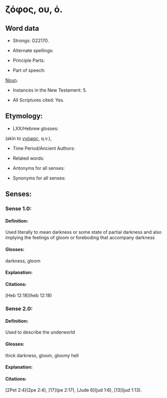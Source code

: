 # ζόφος, ου, ὁ.

<!-- Status: S3=Needs2ndReview -->
<!-- Lexica used for edits: BDAG, LN, BN, AS -->

## Word data

* Strongs: G22170.

* Alternate spellings:

* Principle Parts: 

* Part of speech: 

[Noun](http://ugg.readthedocs.io/en/latest/noun.html).

* Instances in the New Testament: 5.

* All Scriptures cited: Yes.

## Etymology: 

* LXX/Hebrew glosses: 

(akin to [γνόφος](), q.v.),

* Time Period/Ancient Authors: 

* Related words: 

* Antonyms for all senses:

* Synonyms for all senses: 

## Senses: 

### Sense  1.0: 

#### Definition: 

Used literally to mean darkness or some state of partial darkness and also implying the feelings of gloom or foreboding that accompany darkness  

#### Glosses: 

darkness, gloom

#### Explanation: 

#### Citations: 

[Heb 12:18](heb 12:18) 

### Sense  2.0: 

#### Definition: 

Used to describe the underworld 

#### Glosses: 

thick darkness, gloom, gloomy hell

#### Explanation: 

#### Citations: 

[2Pet 2:4](2pe 2:4), [17](pe 2:17), [Jude 6](jud 1:6), [13](jud 1:13).
